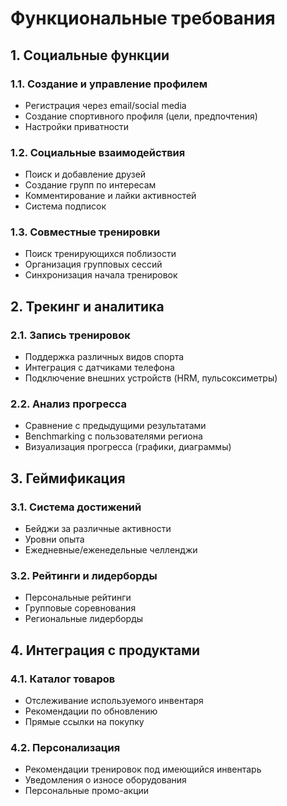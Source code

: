 # Функциональные требования

## 1. Социальные функции
### 1.1. Создание и управление профилем
- Регистрация через email/social media
- Создание спортивного профиля (цели, предпочтения)
- Настройки приватности

### 1.2. Социальные взаимодействия
- Поиск и добавление друзей
- Создание групп по интересам
- Комментирование и лайки активностей
- Система подписок

### 1.3. Совместные тренировки
- Поиск тренирующихся поблизости
- Организация групповых сессий
- Синхронизация начала тренировок

## 2. Трекинг и аналитика
### 2.1. Запись тренировок
- Поддержка различных видов спорта
- Интеграция с датчиками телефона
- Подключение внешних устройств (HRM, пульсоксиметры)

### 2.2. Анализ прогресса
- Сравнение с предыдущими результатами
- Benchmarking с пользователями региона
- Визуализация прогресса (графики, диаграммы)

## 3. Геймификация
### 3.1. Система достижений
- Бейджи за различные активности
- Уровни опыта
- Ежедневные/еженедельные челленджи

### 3.2. Рейтинги и лидерборды
- Персональные рейтинги
- Групповые соревнования
- Региональные лидерборды

## 4. Интеграция с продуктами
### 4.1. Каталог товаров
- Отслеживание используемого инвентаря
- Рекомендации по обновлению
- Прямые ссылки на покупку

### 4.2. Персонализация
- Рекомендации тренировок под имеющийся инвентарь
- Уведомления о износе оборудования
- Персональные промо-акции